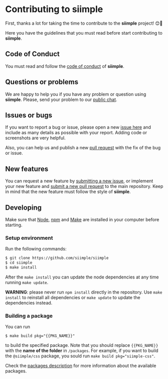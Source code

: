 # Contributing to siimple

First, thanks a lot for taking the time to contribute to the **siimple** project! :blush::tada:

Here you have the guidelines that you must read before start contributing to **siimple**.

## Code of Conduct

You must read and follow the [code of conduct](./CODE_OF_CONDUCT.md) of **siimple**.

## Questions or problems

We are happy to help you if you have any problem or question using **siimple**. Please, send your problem to our [public chat](https://gitter.im/siimple/siimple).

## Issues or bugs

If you want to report a bug or issue, please open a new [issue here](https://github.com/siimple/siimple/issues) and include as many details as possible with your report. Adding code or screenshots are very helpful.

Also, you can help us and publish a new [pull request](https://github.com/siimple/siimple/pulls) with the fix of the bug or issue.

## New features

You can request a new feature by [submitting a new issue](https://github.com/siimple/siimple/issues), or implement your new feature and [submit a new pull request](https://github.com/siimple/siimple/pulls) to the main repository. Keep in mind that the new feature must follow the style of **siimple**.


## Developing

Make sure that [Node](https://nodejs.org), [npm](https://npmjs.com) and [Make](https://www.gnu.org/software/make/) are installed in your computer before starting.

### Setup environment

Run the following commands: 

```bash
$ git clone https://github.com/siimple/siimple
$ cd siimple
$ make install
```

After the `make install` you can update the node dependencies at any time running `make update`.

**WARNING**: please never run `npm install` directly in the repository. Use `make install` to reinstall all dependencies or `make update` to update the dependencies instead. 

### Building a package

You can run

```
$ make build pkg="{{PKG_NAME}}"
```

to build the specified package. Note that you should replace `{{PKG_NAME}}` with the **name of the folder** in `/packages`. For example, if you want to build the `@siimple/css` package, you sould run `make build pkg="siimple-css"`.

Check the [packages description](/packages/README.md) for more information about the available packages.


